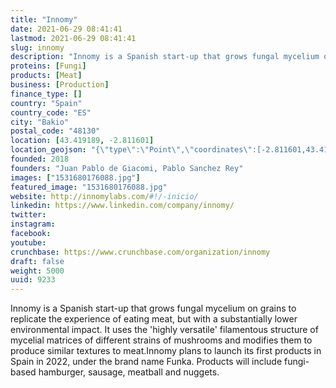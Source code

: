 ```yaml
---
title: "Innomy"
date: 2021-06-29 08:41:41
lastmod: 2021-06-29 08:41:41
slug: innomy
description: "Innomy is a Spanish start-up that grows fungal mycelium on grains to replicate the experience of eating meat, but with a substantially lower environmental impact. It uses the 'highly versatile' filamentous structure of mycelial matrices of different strains of mushrooms and modifies them to produce similar textures to meat.Innomy plans to launch its first products in Spain in 2022,  under the brand name Funka. Products will include fungi-based hamburger, sausage, meatball and nuggets."
proteins: [Fungi]
products: [Meat]
business: [Production]
finance_type: []
country: "Spain"
country_code: "ES"
city: "Bakio"
postal_code: "48130"
location: [43.419189, -2.811601]
location_geojson: "{\"type\":\"Point\",\"coordinates\":[-2.811601,43.419189]}"
founded: 2018
founders: "Juan Pablo de Giacomi, Pablo Sanchez Rey"
images: ["1531680176088.jpg"]
featured_image: "1531680176088.jpg"
website: http://innomylabs.com/#!/-inicio/
linkedin: https://www.linkedin.com/company/innomy/
twitter: 
instagram: 
facebook: 
youtube: 
crunchbase: https://www.crunchbase.com/organization/innomy
draft: false
weight: 5000
uuid: 9233
---
```

Innomy is a Spanish start-up that grows fungal mycelium on grains to replicate the experience of eating meat, but with a substantially lower environmental impact. It uses the 'highly versatile' filamentous structure of mycelial matrices of different strains of mushrooms and modifies them to produce similar textures to meat.Innomy plans to launch its first products in Spain in 2022,  under the brand name Funka. Products will include fungi-based hamburger, sausage, meatball and nuggets.
